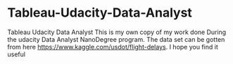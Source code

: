# Tableau-Udacity-Data-Analyst
Tableau Udacity Data Analyst
This is my own copy of my work done During the udacity Data Analyst NanoDegree program.
The data set can be gotten from here https://www.kaggle.com/usdot/flight-delays.
I hope you find it useful 

